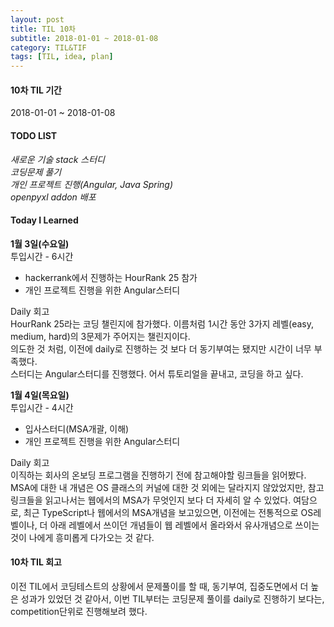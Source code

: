 ```yaml
---
layout: post
title: TIL 10차
subtitle: 2018-01-01 ~ 2018-01-08
category: TIL&TIF
tags: [TIL, idea, plan]
---
```

<h4>10차 TIL 기간</h4>

2018-01-01 ~ 2018-01-08

<h4>TODO LIST</h4>

<i class="fa fa-square-o" aria-hidden="true"> 새로운 기술 stack 스터디</i><br/>
<i class="fa fa-square-o" aria-hidden="true"> 코딩문제 풀기</i><br/>
<i class="fa fa-square-o" aria-hidden="true"> 개인 프로젝트 진행(Angular, Java Spring)</i><br/>
<i class="fa fa-square-o" aria-hidden="true"> openpyxl addon 배포</i><br/>

<h4>Today I Learned</h4>

**1월 3일(수요일)**<br/>
투입시간 - 6시간
- hackerrank에서 진행하는 HourRank 25 참가
- 개인 프로젝트 진행을 위한 Angular스터디

Daily 회고<br/>
HourRank 25라는 코딩 챌린지에 참가했다. 이름처럼 1시간 동안 3가지 레벨(easy, medium, hard)의 3문제가 주어지는 챌린지이다.<br/>
의도한 것 처럼, 이전에 daily로 진행하는 것 보다 더 동기부여는 됐지만 시간이 너무 부족했다.<br/>
스터디는 Angular스터디를 진행했다. 어서 튜토리얼을 끝내고, 코딩을 하고 싶다.

**1월 4일(목요일)**<br/>
투입시간 - 4시간
- 입사스터디(MSA개괄, 이해)
- 개인 프로젝트 진행을 위한 Angular스터디

Daily 회고<br/>
이직하는 회사의 온보딩 프로그램을 진행하기 전에 참고해야할 링크들을 읽어봤다.
MSA에 대한 내 개념은 OS 클래스의 커널에 대한 것 외에는 달라지지 않았었지만, 참고 링크들을 읽고나서는 웹에서의 MSA가 무엇인지
보다 더 자세히 알 수 있었다. 여담으로, 최근 TypeScript나 웹에서의 MSA개념을 보고있으면,
이전에는 전통적으로 OS레벨이나, 더 아래 레벨에서 쓰이던 개념들이 웹 레벨에서 올라와서 유사개념으로 쓰이는 것이 나에게 흥미롭게 다가오는 것 같다.






<h4>10차 TIL 회고</h4>

이전 TIL에서 코딩테스트의 상황에서 문제풀이를 할 때, 동기부여, 집중도면에서 더 높은 성과가 있었던 것 같아서,
이번 TIL부터는 코딩문제 풀이를 daily로 진행하기 보다는, competition단위로 진행해보려 했다.
